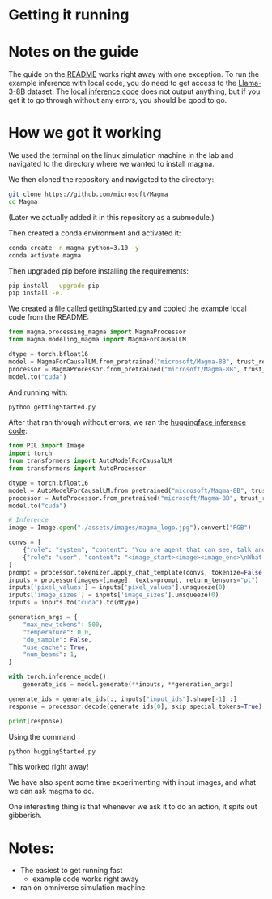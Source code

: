 # Getting it running

# Notes on the guide
The guide on the [README](./README.md) works right away with one exception.
To run the example inference with local code, you do need to get access to the [Llama-3-8B](https://huggingface.co/meta-llama/Meta-Llama-3-8B) dataset. 
The [local inference code](./gettingStarted.py) does not output anything, but if you get it to go through without any errors, you should be good to go.

# How we got it working
We used the terminal on the linux simulation machine in the lab and navigated to the directory where we wanted to install magma.

We then cloned the repository and navigated to the directory:
```bash
git clone https://github.com/microsoft/Magma
cd Magma
```
(Later we actually added it in this repository as a submodule.)

Then created a conda environment and activated it:
```bash
conda create -n magma python=3.10 -y
conda activate magma
```
Then upgraded pip before installing the requirements:
```bash
pip install --upgrade pip
pip install -e.
```

We created a file called [gettingStarted.py](./gettingStarted.py) and copied the example local code from the README:
```python
from magma.processing_magma import MagmaProcessor
from magma.modeling_magma import MagmaForCausalLM

dtype = torch.bfloat16
model = MagmaForCausalLM.from_pretrained("microsoft/Magma-8B", trust_remote_code=True, torch_dtype=dtype)
processor = MagmaProcessor.from_pretrained("microsoft/Magma-8B", trust_remote_code=True)
model.to("cuda")
```
And running with:
```bash 
python gettingStarted.py
```

After that ran through without errors, we ran the [huggingface inference code](./huggingStarted.py):
```python
from PIL import Image
import torch
from transformers import AutoModelForCausalLM
from transformers import AutoProcessor 

dtype = torch.bfloat16
model = AutoModelForCausalLM.from_pretrained("microsoft/Magma-8B", trust_remote_code=True, torch_dtype=dtype)
processor = AutoProcessor.from_pretrained("microsoft/Magma-8B", trust_remote_code=True)
model.to("cuda")

# Inference
image = Image.open("./assets/images/magma_logo.jpg").convert("RGB")

convs = [
    {"role": "system", "content": "You are agent that can see, talk and act."},            
    {"role": "user", "content": "<image_start><image><image_end>\nWhat is the letter on the robot?"},
]
prompt = processor.tokenizer.apply_chat_template(convs, tokenize=False, add_generation_prompt=True)
inputs = processor(images=[image], texts=prompt, return_tensors="pt")
inputs['pixel_values'] = inputs['pixel_values'].unsqueeze(0)
inputs['image_sizes'] = inputs['image_sizes'].unsqueeze(0)
inputs = inputs.to("cuda").to(dtype)

generation_args = { 
    "max_new_tokens": 500, 
    "temperature": 0.0, 
    "do_sample": False, 
    "use_cache": True,
    "num_beams": 1,
} 

with torch.inference_mode():
    generate_ids = model.generate(**inputs, **generation_args)

generate_ids = generate_ids[:, inputs["input_ids"].shape[-1] :]
response = processor.decode(generate_ids[0], skip_special_tokens=True).strip()

print(response)
```
Using the command
```bash
python huggingStarted.py
```

This worked right away!

We have also spent some time experimenting with input images, and what we can ask magma to do.

One interesting thing is that whenever we ask it to do an action, it spits out gibberish.

# Notes:
- The easiest to get running fast
    - example code works right away
- ran on omniverse simulation machine